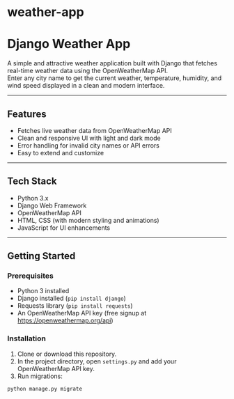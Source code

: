 # weather-app
# Django Weather App

A simple and attractive weather application built with Django that fetches real-time weather data using the OpenWeatherMap API.  
Enter any city name to get the current weather, temperature, humidity, and wind speed displayed in a clean and modern interface.

---

## Features

- Fetches live weather data from OpenWeatherMap API  
- Clean and responsive UI with light and dark mode  
- Error handling for invalid city names or API errors  
- Easy to extend and customize  

---

## Tech Stack

- Python 3.x  
- Django Web Framework  
- OpenWeatherMap API  
- HTML, CSS (with modern styling and animations)  
- JavaScript for UI enhancements  

---

## Getting Started

### Prerequisites

- Python 3 installed  
- Django installed (`pip install django`)  
- Requests library (`pip install requests`)  
- An OpenWeatherMap API key (free signup at https://openweathermap.org/api)  

### Installation

1. Clone or download this repository.  
2. In the project directory, open `settings.py` and add your OpenWeatherMap API key.  
3. Run migrations:

```bash
python manage.py migrate
